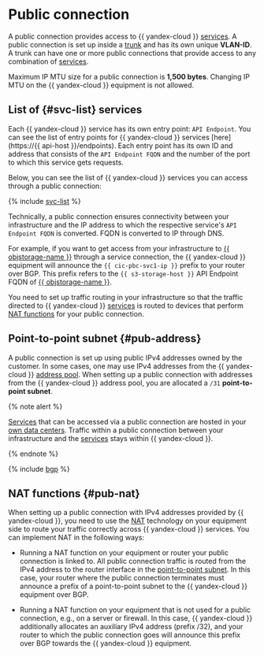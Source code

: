 # Public connection

A public connection provides access to {{ yandex-cloud }} [services](#svc-list). A public connection is set up inside a [trunk](./trunk.md) and has its own unique **VLAN-ID**. A trunk can have one or more public connections that provide access to any combination of [services](#svc-list).

Maximum IP MTU size for a public connection is **1,500 bytes**. Changing IP MTU on the {{ yandex-cloud }} equipment is not allowed.


## List of {#svc-list} services

Each {{ yandex-cloud }} service has its own entry point: `API Endpoint`. You can see the list of entry points for {{ yandex-cloud }} services [here](https://{{ api-host }}/endpoints). Each entry point has its own ID and address that consists of the `API Endpoint FQDN` and the number of the port to which this service gets requests.

Below, you can see the list of {{ yandex-cloud }} services you can access through a public connection:

{% include [svc-list](../../_includes/interconnect/svc-list.md) %}

Technically, a public connection ensures connectivity between your infrastructure and the IP address to which the respective service's `API Endpoint FQDN` is converted. FQDN is converted to IP through DNS.

For example, if you want to get access from your infrastructure to [{{ objstorage-name }}](../../storage/) through a service connection, the {{ yandex-cloud }} equipment will announce the `{{ cic-pbc-svc1-ip }}` prefix to your router over BGP. This prefix refers to the `{{ s3-storage-host }}` API Endpoint FQDN of [{{ objstorage-name }}](../../storage/).

You need to set up traffic routing in your infrastructure so that the traffic directed to {{ yandex-cloud }} [services](#svc-list) is routed to devices that perform [NAT functions](#pub-nat) for your public connection.


## Point-to-point subnet {#pub-address}

A public connection is set up using public IPv4 addresses owned by the customer. In some cases, one may use IPv4 addresses from the {{ yandex-cloud }} [address pool](../../vpc/concepts/ips.md). When setting up a public connection with addresses from the {{ yandex-cloud }} address pool, you are allocated a `/31` **point-to-point subnet**.

{% note alert %}

[Services](#svc-list) that can be accessed via a public connection are hosted in your [own data centers](../../overview/concepts/geo-scope.md). Traffic within a public connection between your infrastructure and the [services](#svc-list) stays within {{ yandex-cloud }}.

{% endnote %}

{% include [bgp](../../_includes/interconnect/bgp.md) %}


## NAT functions {#pub-nat}

When setting up a public connection with IPv4 addresses provided by {{ yandex-cloud }}, you need to use the [NAT](https://en.wikipedia.org/wiki/Network_address_translation) technology on your equipment side to route your traffic correctly across {{ yandex-cloud }} services. You can implement NAT in the following ways:

* Running a NAT function on your equipment or router your public connection is linked to. All public connection traffic is routed from the IPv4 address to the router interface in the [point-to-point subnet](#pub-address). In this case, your router where the public connection terminates must announce a prefix of a point-to-point subnet to the {{ yandex-cloud }} equipment over BGP.

* Running a NAT function on your equipment that is not used for a public connection, e.g., on a server or firewall. In this case, {{ yandex-cloud }} additionally allocates an auxiliary IPv4 address (prefix /32), and your router to which the public connection goes will announce this prefix over BGP towards the {{ yandex-cloud }} equipment.
